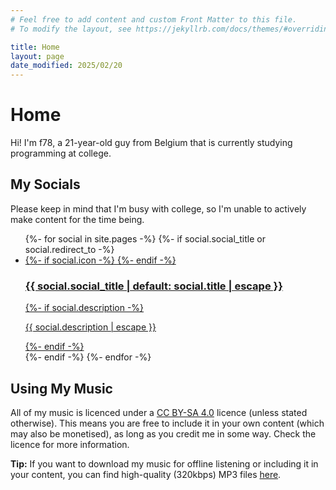 ```yaml
---
# Feel free to add content and custom Front Matter to this file.
# To modify the layout, see https://jekyllrb.com/docs/themes/#overriding-theme-defaults

title: Home
layout: page
date_modified: 2025/02/20
---
```


# Home

Hi! I'm f78, a 21-year-old guy from Belgium that is currently studying programming at college.

<nav class="home-socials socials">
    <h2>My Socials</h2>
    <p>Please keep in mind that I'm busy with college, so I'm unable to actively make content for the time being.</p>
    <ul class="menu">
        {%- for social in site.pages -%}
            {%- if social.social_title or social.redirect_to -%}
                <li>
                    <a
                        class="page-link"
                        href="{{ social.url | relative_url }}"
                        {% if social.redirect_to %}
                            target="_blank"
                            rel="noopener noreferrer"
                        {% endif %}
                    >
                        {%- if social.icon -%}
                            <i class="menu-item-icon {{ social.icon | escape }}"></i>
                        {%- endif -%}
                        <h3 class="menu-item-title">
                            {{ social.social_title | default: social.title | escape }}
                        </h3>
                        {%- if social.description -%}
                            <p class="menu-item-description">
                                {{ social.description | escape }}
                            </p>
                        {%- endif -%}
                    </a>
                </li>
            {%- endif -%}
        {%- endfor -%}
    </ul>
</nav>

## Using My Music

All of my music is licenced under a <a href="https://creativecommons.org/licenses/by-sa/4.0/" target="_blank" rel="noopener noreferrer">CC BY-SA 4.0</a> licence (unless stated otherwise). This means you are free to include it in your own content (which may also be monetised), as long as you credit me in some way. Check the licence for more information.

**Tip:** If you want to download my music for offline listening or including it in your content, you can find high-quality (320kbps) MP3 files <a href="https://drive.google.com/drive/folders/1sAmqC1Xjgu3Jn6XMvfPQ5cBcg8FnF-j2?usp=drive_link" target="_blank" rel="noopener noreferrer">here</a>.
